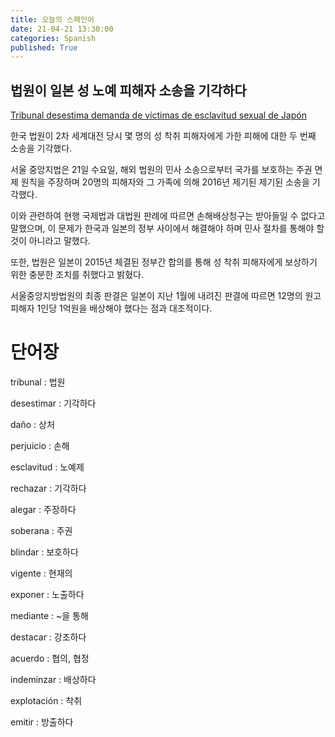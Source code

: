 ```yaml
---
title: 오늘의 스페인어
date: 21-04-21 13:30:00
categories: Spanish
published: True
---
```


## 법원이 일본 성 노예 피해자 소송을 기각하다

[Tribunal desestima demanda de víctimas de esclavitud sexual de Japón](http://world.kbs.co.kr/service/news_view.htm?lang=s&id=Dm&Seq_Code=75489&page=0)

한국 법원이 2차 세계대전 당시 몇 명의 성 착취 피해자에게 가한 피해에 대한 두 번째 소송을 기각했다.

서울 중앙지법은 21일 수요일, 해외 법원의 민사 소송으로부터 국가를 보호하는 주권 면제 원칙을 주장하며 20명의 피해자와 그 가족에 의해 2016년 제기된 제기된 소송을 기각했다.

이와 관련하여 현행 국제법과 대법원 판례에 따르면 손해배상청구는 받아들일 수 없다고 말했으며, 이 문제가 한국과 일본의 정부 사이에서 해결해야 하며 민사 절차를 통해야 할 것이 아니라고 말했다.

또한, 법원은 일본이 2015년 체결된 정부간 합의를 통해 성 착취 피해자에게 보상하기 위한 충분한 조치를 취했다고 밝혔다.

서울중앙지방법원의 최종 판결은 일본이 지난 1월에 내려진 판결에 따르면 12명의 원고 피해자 1인당 1억원을 배상해야 했다는 점과 대조적이다.

# 단어장

tribunal : 법원

desestimar : 기각하다

daño : 상처

perjuicio : 손해

esclavitud : 노예제

rechazar : 기각하다

alegar : 주장하다

soberana : 주권

blindar : 보호하다

vigente : 현재의

exponer : 노출하다

mediante : ~을 통해

destacar : 강조하다

acuerdo : 협의, 협정

indeminzar : 배상하다

explotación : 착취

emitir : 방출하다
